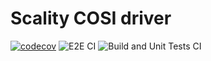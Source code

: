 # Scality COSI driver

[![codecov](https://codecov.io/gh/scality/cosi-driver/graph/badge.svg?token=NzR3F2ztDv)](https://codecov.io/gh/scality/cosi-driver)
![E2E CI](https://github.com/scality/cosi-driver/actions/workflows/ci-e2e-tests.yml/badge.svg?branch=main)
![Build and Unit Tests CI](https://github.com/scality/cosi-driver/actions/workflows/ci-build-and-unit-tests.yml?branch=main)
